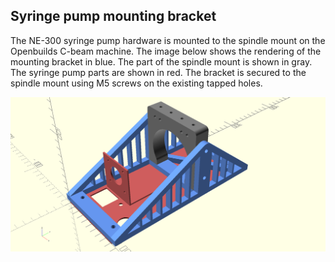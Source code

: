 ## Syringe pump mounting bracket

The NE-300 syringe pump hardware is mounted to the spindle mount on the Openbuilds C-beam machine. The image below shows the rendering of the mounting bracket in blue.  The part of the spindle mount is shown in gray. The syringe pump parts are shown in red.  The bracket is secured to the spindle mount using M5 screws on the existing tapped holes. 

![Bracket to mount syringe pump](https://github.com/matthew-yates/NanodropPrinter/blob/main/images/pumpBracket.png)
